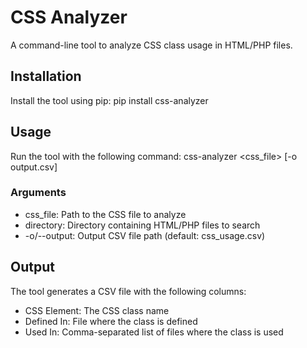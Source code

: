 # CSS Analyzer

A command-line tool to analyze CSS class usage in HTML/PHP files.

## Installation

Install the tool using pip: pip install css-analyzer

## Usage

Run the tool with the following command: css-analyzer <css_file> <directory> [-o output.csv]

### Arguments
- css_file: Path to the CSS file to analyze
- directory: Directory containing HTML/PHP files to search
- -o/--output: Output CSV file path (default: css_usage.csv)

## Output
The tool generates a CSV file with the following columns:
- CSS Element: The CSS class name
- Defined In: File where the class is defined
- Used In: Comma-separated list of files where the class is used